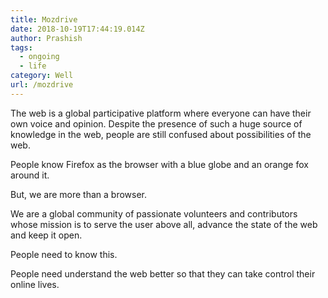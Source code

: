 ```yaml
---
title: Mozdrive
date: 2018-10-19T17:44:19.014Z
author: Prashish
tags:
  - ongoing
  - life
category: Well
url: /mozdrive
---
```


The web is a global participative platform where everyone can have their own voice and opinion. Despite the presence of such a huge source of knowledge in the web, people are still confused about possibilities of the web.

People know Firefox as the browser with a blue globe and an orange fox around it.

But, we are more than a browser.

We are a global community of passionate volunteers and contributors whose mission is to serve the user above all, advance the state of the web and keep it open.

People need to know this.



People need understand the web better so that they can take control their online lives.

